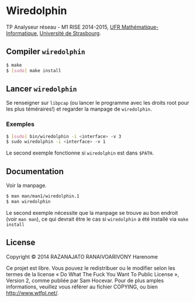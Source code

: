 Wiredolphin
===========

TP Analyseur réseau - M1 RISE 2014-2015, [UFR Mathématique-Informatique][], [Université de Strasbourg][].

Compiler `wiredolphin`
----------------------

```bash
$ make
$ [sudo] make install
```

Lancer `wiredolphin`
--------------------

Se renseigner sur `libpcap` (ou lancer le programme avec les droits root pour
les plus téméraires!) et regarder la manpage de `wiredolphin`.

### Exemples

```bash
$ [sudo] bin/wiredolphin -i <interface> -v 3
$ sudo wiredolphin -i <interface> -v 1
```

Le second exemple fonctionne si `wiredolphin` est dans `$PATH`.

Documentation
-------------

Voir la manpage.

```bash
$ man man/man1/wiredolphin.1
$ man wiredolphin
```

Le second exemple nécessite que la manpage se trouve au bon endroit
(voir `man man`), ce qui devrait être le cas si `wiredolphin` a été installé
via `make install`

License
-------
Copyright © 2014 RAZANAJATO RANAIVOARIVONY Harenome

Ce projet est libre. Vous pouvez le redistribuer ou le modifier selon les termes
de la license « Do What The Fuck You Want To Public License », Version 2, comme
publiée par Sam Hocevar. Pour de plus amples informations, veuillez vous référer
au fichier COPYING, ou bien http://www.wtfpl.net/.

[Université de Strasbourg]: https://www.unistra.fr
[UFR Mathématique-Informatique]: https://mathinfo.unistra.fr/
